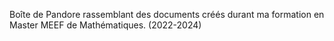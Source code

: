 Boîte de Pandore rassemblant des documents créés durant ma formation en Master MEEF de Mathématiques. (2022-2024)
